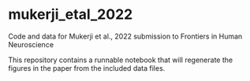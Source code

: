 # mukerji_etal_2022
Code and data for Mukerji et al., 2022 submission to Frontiers in Human Neuroscience

This repository contains a runnable notebook that will regenerate the figures in the paper from the included data files.
